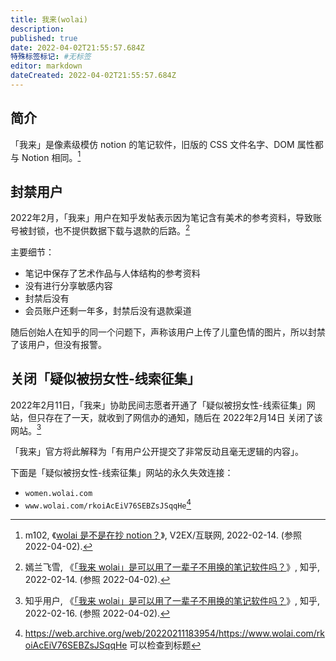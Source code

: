 ```yaml
---
title: 我来(wolai)
description:
published: true
date: 2022-04-02T21:55:57.684Z
特殊标签标记: #无标签
editor: markdown
dateCreated: 2022-04-02T21:55:57.684Z
---
```


## 简介

「我来」是像素级模仿 notion 的笔记软件，旧版的 CSS 文件名字、DOM 属性都与 Notion 相同。[^3749]

[^3749]: m102, 《[wolai 是不是在抄 notion？](https://web.archive.org/web/20220310082828/https://www.v2ex.com/t/833749)》, V2EX/互联网, 2022-02-14. (参照 2022-04-02).

## 封禁用户

2022年2月，「我来」用户在知乎发帖表示因为笔记含有美术的参考资料，导致账号被封锁，也不提供数据下载与退款的后路。[^9252]

[^9252]: 嫣兰飞雪, 《[「我来 wolai」是可以用了一辈子不用换的笔记软件吗？](https://web.archive.org/web/20220330052507/https://www.zhihu.com/question/500054607/answer/2347925279)》, 知乎, 2022-02-14. (参照 2022-04-02).

主要细节：

+   笔记中保存了艺术作品与人体结构的参考资料
+   没有进行分享敏感内容
+   封禁后没有
+   会员账户还剩一年多，封禁后没有退款渠道

随后创始人在知乎的同一个问题下，声称该用户上传了儿童色情的图片，所以封禁了该用户，但没有报警。

## 关闭「疑似被拐女性-线索征集」

2022年2月11日，「我来」协助民间志愿者开通了「疑似被拐女性-线索征集」网站，但只存在了一天，就收到了网信办的通知，随后在 2022年2月14日 关闭了该网站。[^9318]

[^9318]: 知乎用户, 《[「我来 wolai」是可以用了一辈子不用换的笔记软件吗？](https://www.zhihu.com/question/500054607/answer/2350931877)》, 知乎, 2022-02-16. (参照 2022-04-02).

「我来」官方将此解释为「有用户公开提交了非常反动且毫无逻辑的内容」。

下面是「疑似被拐女性-线索征集」网站的永久失效连接：

+ `women.wolai.com`
+ `www.wolai.com/rkoiAcEiV76SEBZsJSqqHe`[^iaurl]

[^iaurl]: <https://web.archive.org/web/20220211183954/https://www.wolai.com/rkoiAcEiV76SEBZsJSqqHe> 可以检查到标题
